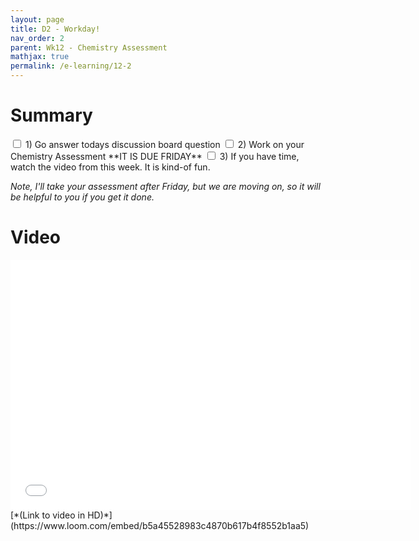 ```yaml
---
layout: page
title: D2 - Workday!
nav_order: 2
parent: Wk12 - Chemistry Assessment
mathjax: true
permalink: /e-learning/12-2
---
```

# Summary
<label class="tasks-list-item">
  <input type="checkbox" class="tasks-list-cb">
  <span class="tasks-list-mark"></span>
  <span class="tasks-list-desc">
    1) Go answer todays discussion board question
  </span>
</label>
<label class="tasks-list-item">
  <input type="checkbox" class="tasks-list-cb">
  <span class="tasks-list-mark"></span>
  <span class="tasks-list-desc">
    2) Work on your Chemistry Assessment **IT IS DUE FRIDAY** 
  </span>
</label>
<label class="tasks-list-item">
  <input type="checkbox" class="tasks-list-cb">
  <span class="tasks-list-mark"></span>
  <span class="tasks-list-desc">
    3) If you have time, watch the video from this week.  It is kind-of fun.
  </span>
</label>

*Note, I'll take your assessment after Friday, but we are moving on, so it will be helpful to you if you get it done.*

# Video
<iframe width="640" height="400" src="/e-learning/chemistry/Wk12_D2.mp4" frameborder="0" webkitallowfullscreen mozallowfullscreen allowfullscreen></iframe>
[*(Link to video in HD)*](https://www.loom.com/embed/b5a45528983c4870b617b4f8552b1aa5)